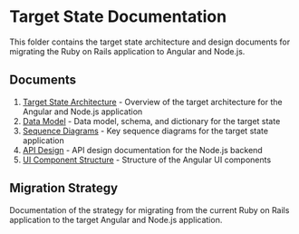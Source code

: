 # Target State Documentation

This folder contains the target state architecture and design documents for migrating the Ruby on Rails application to Angular and Node.js.

## Documents

1. [Target State Architecture](./architecture.md) - Overview of the target architecture for the Angular and Node.js application
2. [Data Model](./data-model.md) - Data model, schema, and dictionary for the target state
3. [Sequence Diagrams](./sequence-diagrams.md) - Key sequence diagrams for the target state application
4. [API Design](./api-design.md) - API design documentation for the Node.js backend
5. [UI Component Structure](./ui-component-structure.md) - Structure of the Angular UI components

## Migration Strategy

Documentation of the strategy for migrating from the current Ruby on Rails application to the target Angular and Node.js application.